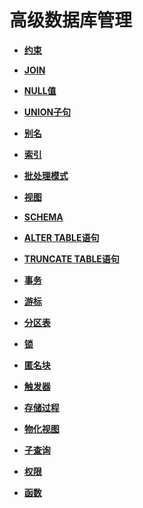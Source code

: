 # 高级数据库管理

-   **[约束](约束.md)**

-   **[JOIN](JOIN.md)**

-   **[NULL值](NULL值.md)**

-   **[UNION子句](UNION子句.md)**

-   **[别名](别名.md)**

-   **[索引](索引.md)**

-   **[批处理模式](批处理模式.md)**

-   **[视图](视图.md)**

-   **[SCHEMA](SCHEMA.md)**

-   **[ALTER TABLE语句](ALTER-TABLE语句.md)**

-   **[TRUNCATE TABLE语句](TRUNCATE-TABLE语句.md)**

-   **[事务](事务.md)**

-   **[游标](游标.md)**

-   **[分区表](分区表.md)**

-   **[锁](锁.md)**

-   **[匿名块](匿名块.md)**

-   **[触发器](触发器.md)**

-   **[存储过程](存储过程.md)**

-   **[物化视图](物化视图.md)**

-   **[子查询](子查询.md)**

-   **[权限](权限.md)**

-   **[函数](函数.md)**
